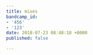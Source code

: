 ```yaml
---
title: mixes
bandcamp_id:
- '456'
- '123'
date: 2018-07-23 08:48:18 +0000
published: false

---
```

